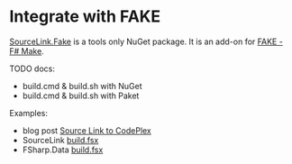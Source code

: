 # Integrate with FAKE

[SourceLink.Fake](http://www.nuget.org/packages/SourceLink.Fake) is a tools only NuGet package. It is an add-on for [FAKE - F# Make](http://fsharp.github.io/FAKE/).

TODO docs:

  * build.cmd & build.sh with NuGet
  * build.cmd & build.sh with Paket

Examples:

* blog post [Source Link to CodePlex](http://blog.ctaggart.com/2014/01/source-link-to-codeplex.html)
* SourceLink [build.fsx](https://github.com/ctaggart/SourceLink/blob/master/build.fsx)
* FSharp.Data [build.fsx](https://github.com/fsharp/FSharp.Data/blob/master/build.fsx)
